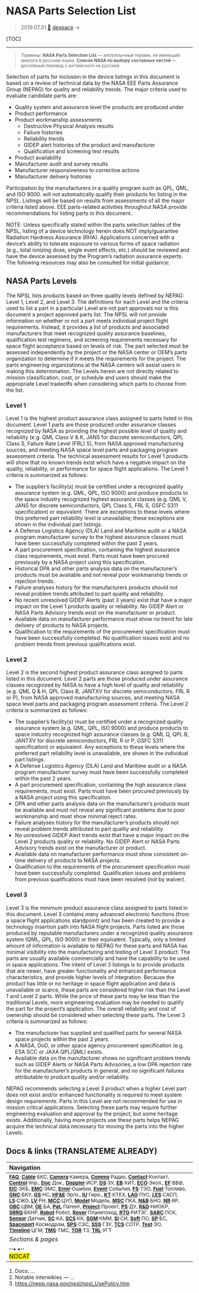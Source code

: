 # NASA Parts Selection List
> 2019.07.31 [🚀](../index/index.md) [despace](index.md) → **[](.md)**

[TOC]

---

> <small>*Термины:* **NASA Parts Selection List** — англоязычный термин, не имеющий аналога в русском языке. **Список NASA по выбору составных частей** — дословный перевод с английского на русский.</small>

Selection of parts for inclusion in the device listings in this document is based on a review of technical data by the NASA EEE Parts Assurance Group (NEPAG) for quality and reliability trends. The major criteria used to evaluate candidate parts are:

   - Quality system and assurance level the products are produced under
   - Product performance
   - Product workmanship assessments
      - Destructive Physical Analysis results
      - Failure histories
      - Reliability trends
      - GIDEP alert histories of the product and manufacturer
      - Qualification and screening test results
   - Product availability
   - Manufacturer audit and survey results
   - Manufacturer responsiveness to corrective actions
   - Manufacturer delivery histories

Participation by the manufacturers in a quality program such as QPL, QML, and ISO 9000. will not automatically qualify their products for listing in the NPSL. Listings will be based on results from assessments of all the major criteria listed above. EEE parts-related activities throughout NASA provide recommendations for listing parts in this document.

NOTE: Unless specifically stated within the parts selection tables of the NPSL, listing of a device technology herein does NOT imply/guarantee Radiation Hardness Assurance (RHA). Applications concerned with a device’s ability to tolerate exposure to various forms of space radiation (e.g., total ionizing dose, single event effects, etc.) should be reviewed and have the device assessed by the Program’s radiation assurance experts. The following resources may also be consulted for initial guidance:



## NASA Parts Levels

The NPSL lists products based on three quality levels defined by NEPAG: Level 1, Level 2, and Level 3. The definitions for each Level and the criteria used to list a part in a particular Level are not part approvals nor is this document a project approved parts list. The NPSL will not provide information on whether or not a part meets individual project flight requirements. Instead, it provides a list of products and associated manufacturers that meet recognized quality assurance baselines, qualification test regimens, and screening requirements necessary for space flight acceptance based on levels of risk. The part selected must be assessed independently by the project or the NASA center or OEM’s parts organization to determine if it meets the requirements for the project. The parts engineering organizations at the NASA centers will assist users in making this determination. The Levels herein are not directly related to mission classification, cost, or schedule and users should make the appropriate Level tradeoffs when considering which parts to choose from the list.


### Level 1

Level 1 is the highest product assurance class assigned to parts listed in this document. Level 1 parts are those produced under assurance classes recognized by NASA as providing the highest possible level of quality and reliability (e.g. QML Class V & K, JANS for discrete semiconductors, QPL Class S, Failure Rate Level (FRL) S), from NASA approved manufacturing sources, and meeting NASA space level parts and packaging program assessment criteria. The technical assessment results for Level 1 products will show that no known trends exist which have a negative impact on the quality, reliability, or performance for space flight applications. The Level 1 criteria is summarized as follows:

   - The supplier’s facility(s) must be certified under a recognized quality assurance system (e.g. QML, QPL, ISO 9000) and produce products to the space industry recognized highest assurance classes (e.g. QML V, JANS for discrete semiconductors, QPL Class S, FRL S, GSFC S311 specification) or equivalent.  There are exceptions to these levels where this preferred part reliability level is unavailable; these exceptions are shown in the individual part listings.
   - A Defense Logistics Agency (DLA) Land and Maritime audit or a NASA program manufacturer survey to the highest assurance classes must have been successfully completed within the past 2 years.
   - A part procurement specification, containing the highest assurance class requirements, must exist. Parts must have been procured previously by a NASA project using this specification.
   - Historical DPA and other parts analysis data on the manufacturer’s products must be available and not reveal poor workmanship trends or rejection trends.
   - Failure analyses history for the manufacturers products should not reveal problem trends attributed to part quality and reliability.
   - No recent unresolved GIDEP Alerts (past 3 years) exist that have a major impact on the Level 1 products quality or reliability. No GIDEP Alert or NASA Parts Advisory trends exist on the manufacturer or product.
   - Available data on manufacturer performance must show no trend for late delivery of products to NASA projects.
   - Qualification to the requirements of the procurement specification must have been successfully completed. No qualification issues exist and no problem trends from previous qualifications exist.


### Level 2

Level 2 is the second highest product assurance class assigned to parts listed in this document. Level 2 parts are those produced under assurance classes recognized by NASA to have a high level of quality and reliability (e.g. QML Q & H, QPL Class B, JANTXV for discrete semiconductors, FRL  R or P), from NASA approved manufacturing sources, and meeting NASA space level parts and packaging program assessment criteria. The Level 2 criteria is summarized as follows:

   - The supplier’s facility(s) must be certified under a recognized quality assurance system (e.g. QML, QPL, ISO 9000) and produce products to space industry recognized high assurance classes (e.g. QML Q, QPL B, JANTXV for discrete semiconductors, FRL R or P, GSFC S311 specification) or equivalent.   Any exceptions to these levels where the preferred part reliability level is unavailable, are shown in the individual part listings.
   - A Defense Logistics Agency (DLA) Land and Maritime audit or a NASA program manufacturer survey must have been successfully completed within the past 2 years.
   - A part procurement specification, containing the high assurance class requirements, must exist. Parts must have been procured previously by a NASA project using this specification.
   - DPA and other parts analysis data on the manufacturer’s products must be available and must not reveal any significant problems due to poor workmanship and must show minimal reject rates.
   - Failure analyses history for the manufacturer’s products should not reveal problem trends attributed to part quality and reliability.
   - No unresolved GIDEP Alert trends exist that have a major impact on the Level 2 products quality or reliability. No GIDEP Alert or NASA Parts Advisory trends exist on the manufacturer or product.
   - Available data on manufacturer performance must show consistent on-time delivery of products to NASA projects.
   - Qualification to the requirements of the procurement specification must have been successfully completed. Qualification issues and problems from previous qualifications must have been resolved (not by waiver).


### Level 3

Level 3 is the minimum product assurance class assigned to parts listed in this document. Level 3 contains many advanced electronic functions (from a space flight applications standpoint) and has been created to provide a technology insertion path into NASA flight projects. Parts listed are those produced by reputable manufacturers under a recognized quality assurance system (QML, QPL, ISO 9000) or their equivalent. Typically, only a limited amount of information is available to NEPAG for these parts and NASA has minimal visibility into the manufacturing and testing of Level 3 product. The parts are usually available commercially and have the capability to be used in space applications. The intent of Level 3 listings is to provide products that are newer, have greater functionality and enhanced performance characteristics, and provide higher levels of integration. Because the product has little or no heritage in space flight application and data is unavailable or scarce, these parts are considered higher risk than the Level 1 and Level 2 parts. While the price of these parts may be less than the traditional Levels, more engineering evaluation may be needed to qualify the part for the project’s application. The overall reliability and cost of ownership should be considered when selecting these parts. The Level 3 criteria is summarized as follows:

   - The manufacturer has supplied and qualified parts for several NASA space projects within the past 2 years.
   - A NASA, DoD, or other space agency procurement specification (e.g. ESA SCC or JAXA QPL/QML) exists.
   - Available data on the manufacturer shows no significant problem trends such as GIDEP Alerts or NASA Parts Advisories, a low DPA rejection rate for the manufacturer’s products in general, and no significant failures attributable to product quality and/or reliability.

NEPAG recommends selecting a Level 3 product when a higher Level part does not exist and/or enhanced functionality is required to meet system design requirements. Parts in this Level are not recommended for use in mission critical applications. Selecting these parts may require further engineering evaluation and approval by the project, but some heritage exists. Additionally, having more projects use these parts helps NEPAG acquire the technical data necessary for moving the parts into the higher Levels.



<p style="page-break-after:always"> </p>

## Docs & links (TRANSLATEME ALREADY)
|Navigation|
|:--|
|<small>**[FAQ](faq.md)**, **[Cable](cable.md)**·БКС, **[Camera](cam.md)**·Камера, **[Comms](comms.md)**·Радио, **[Contact](contact.md)**·Контакт, **[Control](control.md)**·Упр., **[Doc](doc.md)**·Док., **[Doppler](doppler.md)**·ИСР, **[DS](ds.md)**·ЗУ, **[EB](eb.md)**·ХИТ, **[ECO](ecology.md)**·Экол., **[EF](ef.md)**·ВВФ, **[ElC](elc.md)**·ЭКБ, **[EMC](emc.md)**·ЭМС, **[Error](error.md)**·Ошибки, **[Event](event.md)**·События, **[FS](fs.md)**·ТЭО, **[Fuel](fuel.md)**·Топливо, **[GNC](gnc.md)**·БКУ, **[GS](scs.md)**·НС, **[HF&E](hfe.md)**·Эрго., **[IU](iu.md)**·Гиро., **[KT](kt.md)**·КТЕХ, **[LAG](lag.md)**·ПУC, **[LES](les.md)**·САСП, **[LS](ls.md)**·СЖО, **[LV](lv.md)**·РН, **[MCC](mcc.md)**·ЦУП, **[Model](model.md)**·Модель, **[MSC](sc.md)**·ПКА, **[N&B](nnb.md)**·БНО, **[NR](nr.md)**·ЯР, **[OBC](obc.md)**·ЦВМ, **[OE](oe.md)**·БА, **[Pat.](патент.md)**·Патент, **[Project](project.md)**·Проект, **[PS](ps.md)**·ДУ, **[R&D](rnd.md)**·НИОКР, **[SRRQ](srrq.md)**·БКНР, **[Robot](robotics.md)**·Робот, **[Rover](rover.md)**·Планетоход, **[RTG](rtg.md)**·РИТЭГ, **[SARC](sarc.md)**·ПСК, **[Sensor](sensor.md)**·Датчик, **[SC](sc.md)**·КА, **[SCS](scs.md)**·КК, **[SGM](sgm.md)**·КММ, **[SI](si.md)**·СИ, **[Soft](soft.md)**·ПО, **[SP](sp.md)**·БС, **[Spaceport](spaceport.md)**·Космодром, **[SPS](sps.md)**·СЭС, **[SSS](sss.md)**·ГЗУ, **[TCS](tcs.md)**·СОТР, **[Test](test.md)**·ЭО, **[Timeline](timeline.md)**·ЦГМ, **[TMS](tms.md)**·ТМС, **[TOR](tor.md)**·ТЗ, **[TRL](trl.md)**·УГТ</small>|
|*Sections & pages*|
|**··• [](.md) •··**<br> <mark>NOCAT</mark>|

   1. Docs: …
   1. Notable interwikies — …
   1. <https://nepp.nasa.gov/npsl/npsl_UsePolicy.htm>
